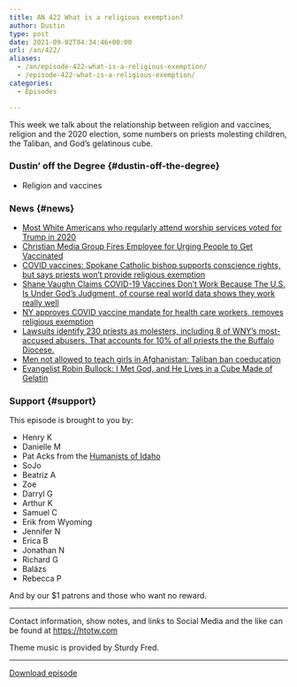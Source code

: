```yaml
---
title: AN 422 What is a religious exemption?
author: Dustin
type: post
date: 2021-09-02T04:34:46+00:00
url: /an/422/
aliases:
  - /an/episode-422-what-is-a-religious-exemption/
  - /episode-422-what-is-a-religious-exemption/
categories:
  - Episodes

---
```

<div id="buzzsprout-player-10552687"></div><script src="https://www.buzzsprout.com/1983601/10552687-422-what-is-a-religious-exemption.js?container_id=buzzsprout-player-10552687&player=small" type="text/javascript" charset="utf-8"></script>

This week we talk about the relationship between religion and vaccines, religion and the 2020 election, some numbers on priests molesting children, the Taliban, and God&#8217;s gelatinous cube.

<!--more-->

### Dustin&#8217; off the Degree {#dustin-off-the-degree}

  * Religion and vaccines

### News {#news}

  *  <a href="https://www.pewresearch.org/fact-tank/2021/08/30/most-white-americans-who-regularly-attend-worship-services-voted-for-trump-in-2020/" target="_blank" rel="noopener">Most White Americans who regularly attend worship services voted for Trump in 2020</a>
  *  <a href="https://friendlyatheist.patheos.com/2021/08/28/christian-media-group-fires-employee-for-urging-people-to-get-vaccinated/" target="_blank" rel="noopener">Christian Media Group Fires Employee for Urging People to Get Vaccinated</a>
  *  <a href="https://www.catholicnewsagency.com/news/248754/covid-vaccines-spokane-bishop-supports-conscience-rights-but-says-priests-wont-provide-religious-exemption" target="_blank" rel="noopener">COVID vaccines: Spokane Catholic bishop supports conscience rights, but says priests won&#8217;t provide religious exemption</a>
  *  <a href="https://www.rightwingwatch.org/post/shane-vaughn-claims-covid-19-vaccines-dont-work-because-the-u-s-is-under-gods-judgment/" target="_blank" rel="noopener">Shane Vaughn Claims COVID-19 Vaccines Don&#8217;t Work Because The U.S. Is Under God&#8217;s Judgment, of course real world data shows they work really well</a>
  *  <a href="https://www.democratandchronicle.com/story/news/2021/08/26/ny-covid-vaccine-mandate-for-health-care-workers/5599461001/" target="_blank" rel="noopener">NY approves COVID vaccine mandate for health care workers, removes religious exemption</a>
  *  <a href="https://buffalonews.com/news/local/crime-and-courts/lawsuits-identify-230-priests-as-molesters-including-8-of-wnys-most-accused-abusers/article_847e4bee-050c-11ec-82e8-d38af1e219ea.html" target="_blank" rel="noopener">Lawsuits identify 230 priests as molesters, including 8 of WNY&#8217;s most-accused abusers. That accounts for 10% of all priests the the Buffalo Diocese.</a>
  *  <a href="https://www.indiatoday.in/world/story/taliban-bans-coeducation-afghanistan-schools-1847088-2021-08-30" target="_blank" rel="noopener">Men not allowed to teach girls in Afghanistan: Taliban ban coeducation</a>
  *  <a href="https://friendlyatheist.patheos.com/2021/08/27/evangelist-robin-bullock-i-met-god-and-he-lives-in-a-cube-made-of-gelatin/" target="_blank" rel="noopener">Evangelist Robin Bullock: I Met God, and He Lives in a Cube Made of Gelatin</a>

### Support {#support}

This episode is brought to you by:

  * Henry K
  * Danielle M
  * Pat Acks from the <a href="https://www.humanistsofidaho.org/" target="_blank" rel="noopener">Humanists of Idaho</a>
  * SoJo
  * Beatriz A
  * Zoe
  * Darryl G
  * Arthur K
  * Samuel C
  * Erik from Wyoming
  * Jennifer N
  * Erica B
  * Jonathan N
  * Richard G
  * Balázs
  * Rebecca P

And by our $1 patrons and those who want no reward.

* * *

Contact information, show notes, and links to Social Media and the like can be found at <https://htotw.com>

Theme music is provided by Sturdy Fred.

* * *

<a href="https://cdn.nomads.studio/file/nsp-media/atheist_nomads_422.mp3" target="_blank" rel="noopener">Download episode</a>